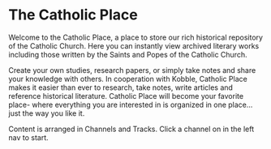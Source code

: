 # The Catholic Place

Welcome to the Catholic Place, a place to store our rich historical repository of the Catholic Church. Here you can instantly view archived literary works including those written by the Saints and Popes of the Catholic Church.



Create your own studies, research papers, or simply take notes and share your knowledge with others. In cooperation with Kobble, Catholic Place makes it easier than ever to research, take notes, write articles and reference historical literature. Catholic Place will become your favorite place- where everything you are interested in is organized in one place... just the way you like it.

Content is arranged in Channels and Tracks. Click a channel on in the left nav to start.
